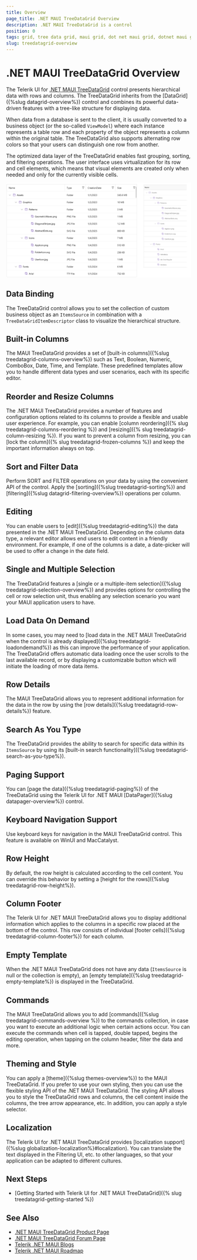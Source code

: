 ```yaml
---
title: Overview
page_title: .NET MAUI TreeDataGrid Overview
description: .NET MAUI TreeDataGrid is a control
position: 0
tags: grid, tree data grid, maui grid, dot net maui grid, dotnet maui grid
slug: treedatagrid-overview
---
```


# .NET MAUI TreeDataGrid Overview

The Telerik UI for [.NET MAUI TreeDataGrid](https://www.telerik.com/maui-ui/treedatagrid) control presents hierarchical data with rows and columns. The TreeDataGrid inherits from the [DataGrid]({%slug datagrid-overview%}) control and combines its powerful data-driven features with a tree-like structure for displaying data. 

When data from a database is sent to the client, it is usually converted to a business object (or the so-called `ViewModel`) where each instance represents a table row and each property of the object represents a column within the original table. The TreeDataGrid also supports alternating row colors so that your users can distinguish one row from another.

The optimized data layer of the TreeDataGrid enables fast grouping, sorting, and filtering operations. The user interface uses virtualization for its row and cell elements, which means that visual elements are created only when needed and only for the currently visible cells.

![Telerik .NET MAUI Tree Data Grid on all platforms](images/treedatagrid-overview.png)

## Data Binding

The TreeDataGrid control allows you to set the collection of custom business object as an `ItemsSource` in combination with a `TreeDataGridItemDescriptor` class to visualize the hierarchical structure.

## Built-in Columns

The MAUI TreeDataGrid provides a set of [built-in columns]({%slug treedatagrid-columns-overview%}) such as Text, Boolean, Numeric, ComboBox, Date, Time, and Template. These predefined templates allow you to handle different data types and user scenarios, each with its specific editor.

## Reorder and Resize Columns

The .NET MAUI TreeDataGrid provides a number of features and configuration options related to its columns to provide a flexible and usable user experience. For example, you can enable [column reordering]({% slug treedatagrid-columns-reordering %}) and [resizing]({% slug treedatagrid-column-resizing %}). If you want to prevent a column from resizing, you can [lock the column]({% slug treedatagrid-frozen-columns %}) and keep the important information always on top.

## Sort and Filter Data

Perform SORT and FILTER operations on your data by using the convenient API of the control. Apply the [sorting]({%slug treedatagrid-sorting%}) and [filtering]({%slug datagrid-filtering-overview%}) operations per column.

## Editing

You can enable users to [edit]({%slug treedatagrid-editing%}) the data presented in the .NET MAUI TreeDataGrid. Depending on the column data type, a relevant editor allows end users to edit content in a friendly environment. For example, if one of the columns is a date, a date-picker will be used to offer a change in the date field.

## Single and Multiple Selection

The TreeDataGrid features a [single or a multiple-item selection]({%slug treedatagrid-selection-overview%}) and provides options for controlling the cell or row selection unit, thus enabling any selection scenario you want your MAUI application users to have.

## Load Data On Demand

In some cases, you may need to [load data in the .NET MAUI TreeDataGrid when the control is already displayed]({%slug treedatagrid-loadondemand%}) as this can improve the performance of your application. The TreeDataGrid offers automatic data loading once the user scrolls to the last available record, or by displaying a customizable button which will initiate the loading of more data items.

## Row Details

The MAUI TreeDataGrid allows you to represent additional information for the data in the row by using the [row details]({%slug treedatagrid-row-details%}) feature.

## Search As You Type

The TreeDataGrid provides the ability to search for specific data within its `ItemsSource` by using its [built-in search functionality]({%slug treedatagrid-search-as-you-type%}).

## Paging Support

You can [page the data]({%slug treedatagrid-paging%}) of the TreeDataGrid using the Telerik UI for .NET MAUI [DataPager]({%slug datapager-overview%}) control.

## Keyboard Navigation Support

Use keyboard keys for navigation in the MAUI TreeDataGrid control. This feature is available on WinUI and MacCatalyst.

## Row Height

By default, the row height is calculated according to the cell content. You can override this behavior by setting a [height for the rows]({%slug treedatagrid-row-height%}). 

## Column Footer

The Telerik UI for .NET MAUI TreeDataGrid allows you to display additional information which applies to the columns in a specific row placed at the bottom of the control. This row consists of individual [footer cells]({%slug treedatagrid-column-footer%}) for each column.

## Empty Template

When the .NET MAUI TreeDataGrid does not have any data (`ItemsSource` is null or the collection is empty), an [empty template]({%slug treedatagrid-empty-template%}) is displayed in the TreeDataGrid.

## Commands

The MAUI TreeDataGrid allows you to add [commands]({%slug treedatagrid-commands-overview %}) to the commands collection, in case you want to execute an additional logic when certain actions occur. You can execute the commands when cell is tapped, double tapped, begins the editing operation, when tapping on the column header, filter the data and more. 

## Theming and Style

You can apply a [theme]({%slug themes-overview%}) to the MAUI TreeDataGrid. If you prefer to use your own styling, then you can use the flexible styling API of the .NET MAUI TreeDataGrid. The styling API allows you to style the TreeDataGrid rows and columns, the cell content inside the columns, the tree arrow appearance, etc.
In addition, you can apply a style selector.

## Localization

The Telerik UI for .NET MAUI TreeDataGrid provides [localization support]({%slug globalization-localization%}#localization). You can translate the text displayed in the Filtering UI, etc. to other languages, so that your application can be adapted to different cultures.

## Next Steps

- [Getting Started with Telerik UI for .NET MAUI TreeDataGrid]({% slug treedatagrid-getting-started %})

## See Also

- [.NET MAUI TreeDataGrid Product Page](https://www.telerik.com/maui-ui/treedatagrid)
- [.NET MAUI TreeDataGrid Forum Page](https://www.telerik.com/forums/maui?tagId=1801)
- [Telerik .NET MAUI Blogs](https://www.telerik.com/blogs/mobile-net-maui)
- [Telerik .NET MAUI Roadmap](https://www.telerik.com/support/whats-new/maui-ui/roadmap)
